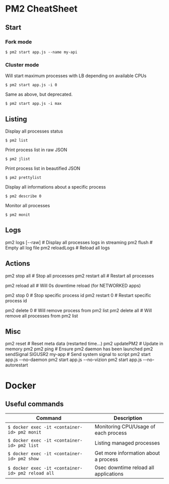# PM2 CheatSheet
## Start
### Fork mode

```
$ pm2 start app.js --name my-api
```

### Cluster mode
Will start maximum processes with LB depending on available CPUs

```
$ pm2 start app.js -i 0

```

Same as above, but deprecated.

```
$ pm2 start app.js -i max
```

## Listing

Display all processes status

```
$ pm2 list
```

Print process list in raw JSON

```
$ pm2 jlist 
```

Print process list in beautified JSON

```
$ pm2 prettylist
```

Display all informations about a specific process

```
$ pm2 describe 0
```

Monitor all processes

```
$ pm2 monit
```

## Logs

pm2 logs [--raw]       # Display all processes logs in streaming
pm2 flush              # Empty all log file
pm2 reloadLogs         # Reload all logs

## Actions

pm2 stop all           # Stop all processes
pm2 restart all        # Restart all processes

pm2 reload all         # Will 0s downtime reload (for NETWORKED apps)

pm2 stop 0             # Stop specific process id
pm2 restart 0          # Restart specific process id

pm2 delete 0           # Will remove process from pm2 list
pm2 delete all         # Will remove all processes from pm2 list

## Misc

pm2 reset <process>    # Reset meta data (restarted time...)
pm2 updatePM2          # Update in memory pm2
pm2 ping               # Ensure pm2 daemon has been launched
pm2 sendSignal SIGUSR2 my-app # Send system signal to script
pm2 start app.js --no-daemon
pm2 start app.js --no-vizion
pm2 start app.js --no-autorestart

# Docker
## Useful commands

Command | Description
--------|------------
```$ docker exec -it <container-id> pm2 monit``` | Monitoring CPU/Usage of each process
```$ docker exec -it <container-id> pm2 list``` | Listing managed processes
```$ docker exec -it <container-id> pm2 show``` | Get more information about a process
```$ docker exec -it <container-id> pm2 reload all``` | 0sec downtime reload all applications